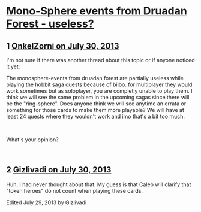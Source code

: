 # [Mono-Sphere events from Druadan Forest - useless?](https://community.fantasyflightgames.com/topic/87413-mono-sphere-events-from-druadan-forest-useless/)

## 1 [OnkelZorni on July 30, 2013](https://community.fantasyflightgames.com/topic/87413-mono-sphere-events-from-druadan-forest-useless/?do=findComment&comment=825991)

I'm not sure if there was another thread about this topic or if anyone noticed it yet:

The monosphere-events from druadan forest are partially useless while playing the hobbit saga quests because of bilbo. for multiplayer they would work sometimes but as soloplayer, you are completly unable to play them. I think we will see the same problem in the upcoming sagas since there will be the "ring-sphere". Does anyone think we will see anytime an errata or something for those cards to make them more playable? We will have at least 24 quests where they wouldn't work and imo that's a bit too much.

 

What's your opinion?

 

## 2 [Gizlivadi on July 30, 2013](https://community.fantasyflightgames.com/topic/87413-mono-sphere-events-from-druadan-forest-useless/?do=findComment&comment=826039)

Huh, I had never thought about that. My guess is that Caleb will clarify that "token heroes" do not count when playing these cards.

Edited July 29, 2013 by Gizlivadi

